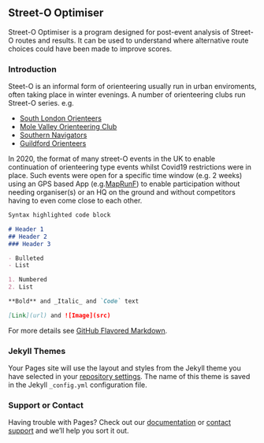## Street-O Optimiser

Street-O Optimiser is a program designed for post-event analysis of Street-O routes and results.
It can be used to understand where alternative route choices could have been made to improve scores.

### Introduction

Steet-O is an informal form of orienteering usually run in urban enviroments, often taking place in winter evenings.
A number of orienteering clubs run Street-O series.
e.g.
- [South London Orienteers](https://slow.org.uk/about/streeto/)
- [Mole Valley Orienteering Club](http://www.mvoc.org/)
- [Southern Navigators](https://www.southernnavigators.com/events)
- [Guildford Orienteers](http://www.guildfordorienteers.co.uk/)

In 2020, the format of many street-O events in the UK to enable continuation of orienteering type events whilst Covid19 restrictions were in place.
Such events were open for a specific time window (e.g. 2 weeks) using an GPS based App (e.g.[MapRunF](http://maprunners.weebly.com/maprunf.html)) to enable participation without needing organiser(s) or an HQ on the ground and without competitors having to even come close to each other.

```markdown
Syntax highlighted code block

# Header 1
## Header 2
### Header 3

- Bulleted
- List

1. Numbered
2. List

**Bold** and _Italic_ and `Code` text

[Link](url) and ![Image](src)
```

For more details see [GitHub Flavored Markdown](https://guides.github.com/features/mastering-markdown/).

### Jekyll Themes

Your Pages site will use the layout and styles from the Jekyll theme you have selected in your [repository settings](https://github.com/dittons/streetopt/settings). The name of this theme is saved in the Jekyll `_config.yml` configuration file.

### Support or Contact

Having trouble with Pages? Check out our [documentation](https://docs.github.com/categories/github-pages-basics/) or [contact support](https://github.com/contact) and we’ll help you sort it out.
